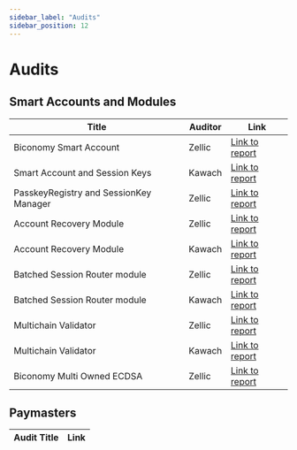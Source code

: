 ```yaml
---
sidebar_label: "Audits"
sidebar_position: 12
---
```


# Audits

## Smart Accounts and Modules
| Title | Auditor                      | Link                              |
| ------------ | ------------------------------- | ------------------------------------------ |
| Biconomy Smart Account           | Zellic                           | [Link to report](https://github.com/bcnmy/scw-contracts/blob/develop/audits/Biconomy%20Smart%20Account%20-%20Zellic%20Audit%20Report.pdf) |
| Smart Account and Session Keys         | Kawach                  | [Link to report](https://github.com/bcnmy/scw-contracts/blob/dfd6fad093f5c6904f8c0851b4f873d64391cdbb/audits/Biconomy%20Smart%20Account%20And%20Session%20Keys%20-%20Kawach%20Audit%20Report.pdf) |
| PasskeyRegistry and SessionKey Manager           | Zellic                 | [Link to report](https://github.com/bcnmy/scw-contracts/blob/develop/audits/Biconomy%20Session%20Keys%20and%20Passkey%20Registry%20-%20Zellic%20Audit%20Report.pdf)  |
| Account Recovery Module         | Zellic                    | [Link to report](https://github.com/bcnmy/scw-contracts/blob/develop/audits/Biconomy%20Account%20Recovery%20Module%20-%20Zellic%20Audit%20Report.pdf) |
| Account Recovery Module         | Kawach                 | [Link to report](https://github.com/bcnmy/scw-contracts/blob/develop/audits/Biconomy%20Account%20Recovery%20Module%20-%20Kawach%20Security%20Assessment%20Report.pdf)  |
| Batched Session Router module         | Zellic                        | [Link to report](https://github.com/bcnmy/scw-contracts/blob/develop/audits/Biconomy%20Batched%20Session%20Router%20Module%20-%20Zellic%20Audit%20Report.pdf) |
| Batched Session Router module       | Kawach |  [Link to report](https://github.com/bcnmy/scw-contracts/blob/develop/audits/Biconomy%20Batched%20Session%20Router%20Module%20-%20Kawach%20Audit%20report.pdf)  |
| Multichain Validator          | Zellic                      | [Link to report](https://github.com/bcnmy/scw-contracts/blob/develop/audits/Biconomy%20Multichain%20Validator%20-%20Zellic%20Audit%20Report.pdf)   |
| Multichain Validator          | Kawach                      | [Link to report](https://github.com/bcnmy/scw-contracts/blob/develop/audits/Biconomy%20Multichain%20Validator%20-%20Kawach%20Audit%20report.pdf)     |
| Biconomy Multi Owned ECDSA          | Zellic                      | [Link to report](https://github.com/bcnmy/scw-contracts/blob/develop/audits/Biconomy%20Multi%20Owned%20ECDSA%20-%20Zellic%20Audit%20Report.pdf)     |     

## Paymasters

| Audit Title            | Link                                                                                                                                                           |
| ---------------------- | -------------------------------------------------------------------------------------------------------------------------------------------------------------- |


